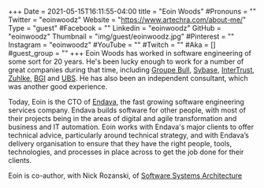 +++
Date = 2021-05-15T16:11:55-04:00
title = "Eoin Woods"
#Pronouns = ""
Twitter = "eoinwoodz"
Website = "https://www.artechra.com/about-me/"
Type = "guest"
#Facebook = ""
Linkedin = "eoinwoodz"
GitHub = "eoinwoodz"
Thumbnail = "img/guest/eoinwoodz.jpg"
#Pinterest = ""
Instagram = "eoinwoodz"
#YouTube = ""
#Twitch = ""
#Aka = []
#guest_group = ""
+++
Eoin Woods has worked in software engineering of some sort for 20 years. He's been lucky enough to work for a number of great companies during that time, including [Groupe Bull](http://www.bull.com/), [Sybase](http://www.sybase.com/), [InterTrust](http://www.intertrust.com/), [Zuhlke](http://www.zuhlke.co.uk/), [BGI](http://en.wikipedia.org/wiki/BlackRock#Barclays_Global_Investors) and [UBS](http://www.ubs.com/). He has also been an independent consultant, which was another good experience.

Today, Eoin is the CTO of [Endava](http://www.endava.com/), the fast growing software engineering services company.  Endava builds software for other people, with most of their projects being in the areas of digital and agile transformation and business and IT automation. Eoin works with Endava's major clients to offer technical advice, particularly around technical strategy, and with Endava’s delivery organisation to ensure that they have the right people, tools, technologies, and processes in place across to get the job done for their clients.

Eoin is co-author, with Nick Rozanski, of [Software Systems Architecture](https://www.amazon.com/Software-Systems-Architecture-Stakeholders-Perspectives/dp/032171833X/ref=sr_1_1)